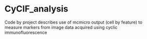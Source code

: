 # CyCIF_analysis

Code by project describes use of mcmicro output (cell by feature) to measure markers from image data acquired using cyclic immunofluorescence
